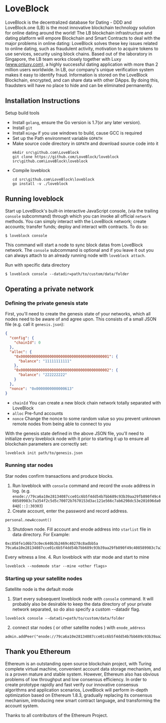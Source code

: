 ﻿# LoveBlock

LoveBlock is the decentralized database for Dating - DDD and LoveBlock.one (LB) is the most innovative blockchain technology solution for online dating around the world! 
The LB blockchain infrastructure and dating platform will empore Blockchain and Smart Contracts to deal with the major problems in online dating: 
LoveBlock solves these key issues related to online dating, such as fraudulent activity, motivation to acquire tokens to use services, security using block chains. 
Based out of the laboratory in Singapore, the LB team works closely together with Luxy (www.onluxy.com), a highly successful dating application with more than 2 million users worldwide. 
In LB, our company's unique verification system makes it easy to identify fraud. Information is stored on the LoveBlock Blockchain, encrypted, and can share data with other DApps. 
By doing this, fraudsters will have no place to hide and can be eliminated permanently. 


## Installation Instructions
Setup build tools
- Install `golang`, ensure the Go version is 1.7(or any later version).
- Install `git`
- Install `mingw` if you use windows to build, cause GCC is required
- Set up the Path environment variable `GOPATH`
- Make source code directory in `GOPATH` and download source code into it
    ```
    mkdir src\github.com\LoveBlock
    git clone https://github.com/LoveBlock/loveblock src\github.com\LoveBlock\loveblock
    ```
- Compile loveblock
    ```
    cd src\github.com\LoveBlock\loveblock
    go install -v ./loveblock
    ```



## Running loveblock
Start up LoveBlock's built-in interactive JavaScript console, (via the trailing `console` subcommand) through which you can invoke all official `network` methods. You can simply interact with the LoveBlock network; create accounts; transfer funds; deploy and interact with contracts. To do so:
```
$ loveblock console
```
This command will start a node to sync block datas from LoveBlock network. The `console` subcommand is optional and if you leave it out you can always attach to an already running node with `loveblock attach`.

Run with specific data directory
```
$ loveblock console --datadir=path/to/custom/data/folder
```



## Operating a private network
### Defining the private genesis state
First, you'll need to create the genesis state of your networks, which all nodes need to be aware of and agree upon. This consists of a small JSON file (e.g. call it `genesis.json`):
```json
{
  "config": {
    "chainId": 0
  },
  "alloc": {
    "0x0000000000000000000000000000000000000001": {
      "balance": "11111111111"
    },
    "0x0000000000000000000000000000000000000002": {
      "balance": "222222222"
    }
  },
  "nonce": "0x0000000000000613"
}
```
- `chainId` You can create a new block chain network totally separated with LoveBlock
- `alloc` Pre-fund accounts
- `nonce` Change the nonce to some random value so you prevent unknown remote nodes from being able to connect to you

With the genesis state defined in the above JSON file, you'll need to initialize every loveblock node with it prior to starting it up to ensure all blockchain parameters are correctly set:
```
loveblock init path/to/genesis.json
```

### Running star nodes
Star nodes confirm transactions and produce blocks.
1. Run loveblock with `console` command and record the `enode` address in log. (e.g. `enode://79ca6a10e28134087cce01c6b5f4dd54b7bb689c93b39aa29fb890f49c408589983c7a354f2c5d5c70072b7670153d3ac121e566c7ab6298dc53e201696da084@[::]:30303`)
2. Create account, enter the password and record address.
```
personal.newAccount()
```
3. Shutdown node. Fill account and enode address into `starlist` file in data directory. For Example:
```
0xc858fe1d6b73c0ec640b3b2469c40278c8adbb5a 79ca6a10e28134087cce01c6b5f4dd54b7bb689c93b39aa29fb890f49c408589983c7a354f2c5d5c70072b7670153d3ac121e566c7ab6298dc53e201696da084
```
  Every witness a line.
4. Run loveblock with star mode and start to mine
```
loveblock --nodemode star --mine <other flags>
```

### Starting up your satellite nodes
Satellite node is the default mode
1. Start every subsequent loveblock node with `console` command. It will probably also be desirable to keep the data directory of your private network separated, so do also specify a custom --datadir flag.
```
loveblock console --datadir=path/to/custom/data/folder
```
2. connect star nodes ( or other satellite nodes ) with `enode_address`
```
admin.addPeer("enode://79ca6a10e28134087cce01c6b5f4dd54b7bb689c93b39aa29fb890f49c408589983c7a354f2c5d5c70072b7670153d3ac121e566c7ab6298dc53e201696da084@[::]:30306")
```


## Thank you Ethereum
Ethereum is an outstanding open source blockchain project, with Turing complete virtual machine, convenient account data storage mechanism, and is a proven mature and stable system. However, Ethereum also has obvious problems of low throughput and low consensus efficiency. In order to create prototype rapidly and fast verify our innovative consensus algorithms and application scenarios, LoveBlock will perform in-depth optimization based on Ethereum 1.8.3, gradually replacing its consensus mechanism, introducing new smart contract language, and transforming the account system. 

Thanks to all contributors of the Ethereum Project.

